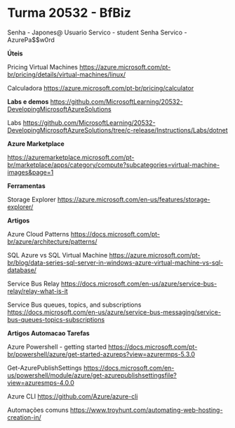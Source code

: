# Turma 20532 - BfBiz

Senha - Japones@
Usuario Servico - student
Senha Servico - AzurePa$$w0rd

**Úteis**

Pricing Virtual Machines
https://azure.microsoft.com/pt-br/pricing/details/virtual-machines/linux/

Calculadora
https://azure.microsoft.com/pt-br/pricing/calculator

**Labs e demos**
https://github.com/MicrosoftLearning/20532-DevelopingMicrosoftAzureSolutions

Labs
https://github.com/MicrosoftLearning/20532-DevelopingMicrosoftAzureSolutions/tree/c-release/Instructions/Labs/dotnet


**Azure Marketplace**

https://azuremarketplace.microsoft.com/pt-br/marketplace/apps/category/compute?subcategories=virtual-machine-images&page=1

**Ferramentas**

Storage Explorer
https://azure.microsoft.com/en-us/features/storage-explorer/

**Artigos**

Azure Cloud Patterns
https://docs.microsoft.com/pt-br/azure/architecture/patterns/

SQL Azure vs SQL Virtual Machine
https://azure.microsoft.com/pt-br/blog/data-series-sql-server-in-windows-azure-virtual-machine-vs-sql-database/

Service Bus Relay
https://docs.microsoft.com/en-us/azure/service-bus-relay/relay-what-is-it

Service Bus queues, topics, and subscriptions
https://docs.microsoft.com/en-us/azure/service-bus-messaging/service-bus-queues-topics-subscriptions

**Artigos Automacao Tarefas**

Azure Powershell - getting started
https://docs.microsoft.com/pt-br/powershell/azure/get-started-azureps?view=azurermps-5.3.0

Get-AzurePublishSettings
https://docs.microsoft.com/en-us/powershell/module/azure/get-azurepublishsettingsfile?view=azuresmps-4.0.0

Azure CLI
https://github.com/Azure/azure-cli

Automações comuns
https://www.troyhunt.com/automating-web-hosting-creation-in/
